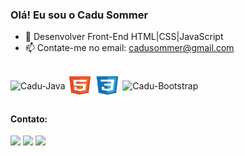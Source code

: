 ### Olá! Eu sou o Cadu Sommer

- 🌱 Desenvolver Front-End HTML|CSS|JavaScript
- 📫 Contate-me no email: cadusommer@gmail.com

<div style="display: inline_block"><br>
  <img align="center" alt="Cadu-Java" height="30" width="40" src="https://cdn.jsdelivr.net/gh/devicons/devicon/icons/javascript/javascript-original.svg">
  <img align="center" alt="Cadu-HTML" height="30" width="40" src="https://raw.githubusercontent.com/devicons/devicon/master/icons/html5/html5-original.svg">
  <img align="center" alt="Cadu-CSS" height="30" width="40" src="https://raw.githubusercontent.com/devicons/devicon/master/icons/css3/css3-original.svg">
  <img align="center" alt="Cadu-Bootstrap" height="30" width="40" <img align="center" alt="Cadu-Java" height="30" width="40" src="https://cdn.jsdelivr.net/gh/devicons/devicon/icons/bootstrap/bootstrap-original.svg" />
</div>

 ##
  
  #### Contato:

 <div>
  <a href = "mailto:cadusommer@gmail.com"><img src="https://img.shields.io/badge/-Gmail-%23333?style=for-the-badge&logo=gmail&logoColor=white" target="_blank"></a>  
  <a href="https://www.linkedin.com/in/CarlosEduardoSommerNascimento /" target="_blank"><img src="https://img.shields.io/badge/-LinkedIn-%230077B5?style=for-the-badge&logo=linkedin&logoColor=white" target="_blank"></a>  
  <a href="https://api.whatsapp.com/send/?phone=5521999173290&text&type=phone_number&app_absent=0" target="_blank"><img src="https://img.shields.io/badge/WhatsApp-25D366?style=for-the-badge&logo=whatsapp&logoColor=white" target="_blank"></a>
  </div>
  


